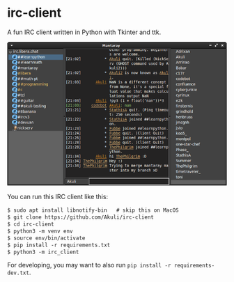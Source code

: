 # irc-client

A fun IRC client written in Python with Tkinter and ttk.

![Screenshot](screenshot.png)

You can run this IRC client like this:

    $ sudo apt install libnotify-bin   # skip this on MacOS
    $ git clone https://github.com/Akuli/irc-client
    $ cd irc-client
    $ python3 -m venv env
    $ source env/bin/activate
    $ pip install -r requirements.txt
    $ python3 -m irc_client

For developing, you may want to also run `pip install -r requirements-dev.txt`.

